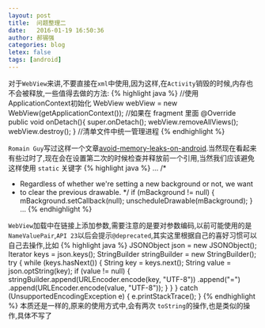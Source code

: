 ```yaml
---
layout: post
title:  问题整理二
date:   2016-01-19 16:50:36
author: 郝锡强
categories: blog
letex: false
tags: [android]
---
```

对于`WebView`来讲,不要直接在`xml`中使用,因为这样,在`Activity`销毁的时候,内存也不会被释放,一些值得去做的方法:
{% highlight java %}
//使用ApplicationContext初始化
WebView webView = new WebView(getApplicationContext());
//如果在 fragment 里面
@Override
public void onDetach(){
    super.onDetach();
    webView.removeAllViews();
    webView.destroy();
}
//清单文件中统一管理进程
<application
    android:process="com.processkill.p1">
    <activity
        android:name="com.processkill.A"
        android:process="com.processkill.p2">
    </activity>
    <activity
        android:name="com.processkill.B"
        android:process="com.processkill.p3">
    </activity>
</application>
{% endhighlight %}

<!-- more -->

`Romain Guy`写过这样一个文章[avoid-memory-leaks-on-android](http://www.curious-creature.com/2008/12/18/avoid-memory-leaks-on-android/).当然现在看起来有些过时了,现在会在设置第二次的时候检查并释放前一个引用,当然我们应该避免这样使用 `static` 关键字
{% highlight java %}
...
/*
 * Regardless of whether we're setting a new background or not, we want
 * to clear the previous drawable.
 */
if (mBackground != null) {
    mBackground.setCallback(null);
    unscheduleDrawable(mBackground);
}
...
{% endhighlight %}

`WebView`加载中在链接上添加参数,需要注意的是要对参数编码,以前可能使用的是`NameValuePair`,`API 23`以后会提示`@deprecated`,其实这里根据自己的喜好习惯可以自己去操作,比如
{% highlight java %}
 JSONObject json = new JSONObject();
 Iterator<String> keys = json.keys();
 StringBuilder stringBuilder = new StringBuilder();
 try {
     while (keys.hasNext()) {
         String key = keys.next();
         String value = json.optString(key);
         if (value != null) {
             stringBuilder.append(URLEncoder.encode(key, "UTF-8"))
                     .append("=")
                     .append(URLEncoder.encode(value, "UTF-8"));
         }
     }
 } catch (UnsupportedEncodingException e) {
     e.printStackTrace();
 }
{% endhighlight %}
本质还是一样的,原来的使用方式中,会有两次 `toString`的操作,也是类似的操作,具体不写了
